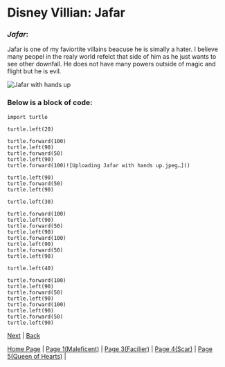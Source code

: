 # **Disney Villian: Jafar**

### *Jafar*: 
Jafar is one of my faviortite villains beacuse he is simally a hater. I believe many peopel in the realy world refelct that side of him as he just wants to see other downfall. He does not have many powers outside of magic and flight but he is evil.  

![Jafar with hands up](https://user-images.githubusercontent.com/128009383/225698762-21f09167-e125-4033-a48e-f27493655505.jpeg)

### Below is a block of code:
```
import turtle

turtle.left(20)
            
turtle.forward(100)
turtle.left(90)
turtle.forward(50)
turtle.left(90)
turtle.forward(100)![Uploading Jafar with hands up.jpeg…]()

turtle.left(90)
turtle.forward(50)
turtle.left(90)

turtle.left(30)

turtle.forward(100)
turtle.left(90)
turtle.forward(50)
turtle.left(90)
turtle.forward(100)
turtle.left(90)
turtle.forward(50)
turtle.left(90)

turtle.left(40)

turtle.forward(100)
turtle.left(90)
turtle.forward(50)
turtle.left(90)
turtle.forward(100)
turtle.left(90)
turtle.forward(50)
turtle.left(90)

```
[Next](markdown_page_3.md) | [Back](markdown_page_2.md)

[Home Page](README.md) |
[Page 1(Maleficent)](markdown_page_1.md) | 
[Page 3(Facilier)](markdown_page_3.md) | 
[Page 4(Scar)](markdown_page_4.md) | 
[Page 5(Queen of Hearts)](markdown_page_5.md) |
